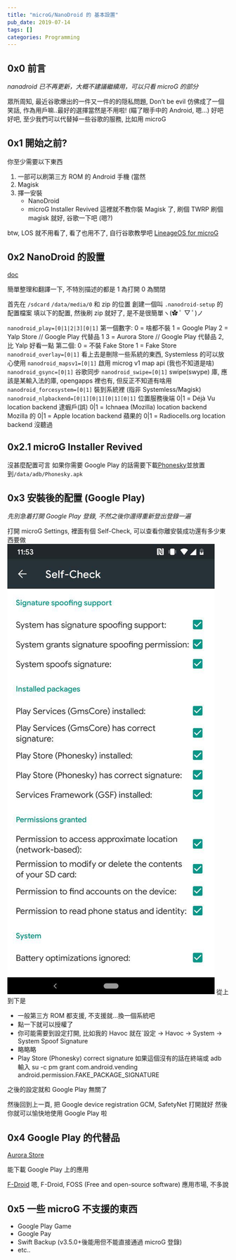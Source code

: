 ```yaml
---
title: "microG/NanoDroid 的 基本設置"
pub_date: 2019-07-14
tags: []
categories: Programming
---
```


## 0x0 前言

_nanadroid 已不再更新，大概不建議繼續用，可以只看 microG 的部分_

眾所周知, 最近谷歌爆出的一件又一件的的隠私問題, Don’t be evil 仿佛成了一個笑話,
作為用戶嘛..最好的選擇當然是不用啦!
(瞄了眼手中的 Android, 嗯…)
好吧好吧, 至少我們可以代替掉一些谷歌的服務, 比如用 microG

## 0x1 開始之前?

你至少需要以下東西

1. 一部可以刷第三方 ROM 的 Android 手機 (當然
2. Magisk
3. 擇一安裝
   - NanoDroid
   - microG Installer Revived
     這裡就不教你裝 Magisk 了, 刷個 TWRP 刷個 magisk 就好, 谷歌一下吧 (嗯?)

btw, LOS 就不用看了, 看了也用不了, 自行谷歌教學吧 [LineageOS for microG](https://lineage.microg.org)

## 0x2 NanoDroid 的設置

[doc](https://gitlab.com/Nanolx/NanoDroid)

簡單整理和翻譯一下, 不特別描述的都是 1 為打開 0 為關閉

首先在 `/sdcard` `/data/media/0` 和 zip 的位置 創建一個叫 `.nanodroid-setup` 的配置檔案
填以下的配置, 然後刷 zip 就好了, 是不是很簡單ヽ(✿ ﾟ ▽ ﾟ)ノ

`nanodroid_play=[0|1|2|3][0|1]`
第一個數字:
0 = 啥都不裝
1 = Google Play
2 = Yalp Store // Google Play 代替品 1
3 = Aurora Store // Google Play 代替品 2, 比 Yalp 好看一點
第二個:
0 = 不裝 Fake Store
1 = Fake Store
`nanodroid_overlay=[0|1]`
看上去是刪除一些系統的東西, Systemless 的可以放心使用
`nanodroid_mapsv1=[0|1]`
啟用 microg v1 map api (我也不知道是啥)
`nanodroid_gsync=[0|1]`
谷歌同步
`nanodroid_swipe=[0|1]`
swipe(swype) 庫, 應該是某輸入法的庫, opengapps 裡也有, 但反正不知道有啥用
`nanodroid_forcesystem=[0|1]`
裝到系統裡 (指非 Systemless/Magisk)
`nanodroid_nlpbackend=[0|1][0|1][0|1][0|1]`
位置服務後端
0|1 = Déjà Vu location backend 逮蝦戶(誤)
0|1 = Ichnaea (Mozilla) location backend Mozilla 的
0|1 = Apple location backend 蘋果的
0|1 = Radiocells.org location backend 沒聽過

## 0x2.1 microG Installer Revived

沒甚麼配置可言
如果你需要 Google Play 的話需要下載[Phonesky](https://nanolx.org/fdroid/repo/Phonesky_132.apk)並放置到`/data/adb/Phonesky.apk`

## 0x3 安裝後的配置 (Google Play)

_先別急着打開 Google Play 登錄, 不然之後你還得重新登出登錄一遍_

打開 microG Settings, 裡面有個 Self-Check, 可以查看你離安裝成功還有多少東西要做
![Self-Check](./microg-playstore/photo_2019-07-14_23-53-48.jpg)
從上到下是

- 一般第三方 ROM 都支援, 不支援就…換一個系統吧
- 點一下就可以授權了
- 你可能需要到設定打開, 比如我的 Havoc 就在`設定 -> Havoc -> System -> System Spoof Signature
- 略略略
- Play Store (Phonesky) correct signature 如果這個沒有的話在終端或 adb 輸入 su -c pm grant com.android.vending android.permission.FAKE_PACKAGE_SIGNATURE

之後的設定就和 Google Play 無關了

然後回到上一頁, 把 Google device registration GCM, SafetyNet 打開就好
然後你就可以愉快地使用 Google Play 啦

## 0x4 Google Play 的代替品

[Aurora Store](https://auroraoss.com/)

能下載 Google Play 上的應用

[F-Droid](https://f-droid.org/en/)
嗯, F-Droid, FOSS (Free and open-source software) 應用市場, 不多說

## 0x5 一些 microG 不支援的東西

- Google Play Game
- Google Pay
- Swift Backup (v3.5.0+後能用但不能直接通過 microG 登錄)
- etc..

